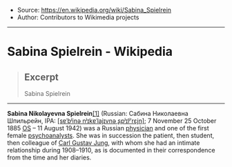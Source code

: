 
- Source: https://en.wikipedia.org/wiki/Sabina_Spielrein
- Author: Contributors to Wikimedia projects

***

# Sabina Spielrein - Wikipedia

> ## Excerpt
> Sabina Spielrein

---
**Sabina Nikolayevna Spielrein**[\[1\]](https://en.wikipedia.org/wiki/Sabina_Spielrein#cite_note-1) (Russian: Сабина Николаевна Шпильрейн, IPA: [\[sɐˈbʲinə nʲɪkɐˈlajɪvnə ʂpʲɪlʲˈrɛjn\]](https://en.wikipedia.org/wiki/Help:IPA/Russian "Help:IPA/Russian"); 7 November 25 October 1885 [OS](https://en.wikipedia.org/wiki/Adoption_of_the_Gregorian_calendar#Adoption_in_Eastern_Europe "Adoption of the Gregorian calendar") – 11 August 1942) was a Russian [physician](https://en.wikipedia.org/wiki/Physician "Physician") and one of the first female [psychoanalysts](https://en.wikipedia.org/wiki/Psychoanalysis "Psychoanalysis"). She was in succession the patient, then student, then colleague of [Carl Gustav Jung](https://en.wikipedia.org/wiki/Carl_Gustav_Jung "Carl Gustav Jung"), with whom she had an intimate relationship during 1908–1910, as is documented in their correspondence from the time and her diaries.
